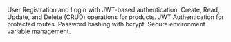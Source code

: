 User Registration and Login with JWT-based authentication.
Create, Read, Update, and Delete (CRUD) operations for products.
JWT Authentication for protected routes.
Password hashing with bcrypt.
Secure environment variable management.   
